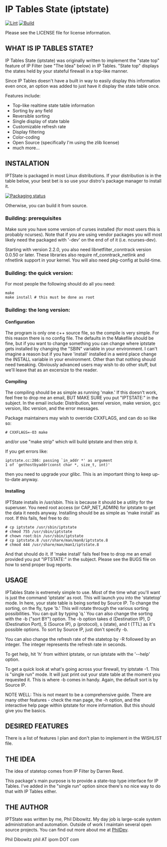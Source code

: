 # IP Tables State (iptstate)

[![Lint](https://github.com/jaymzh/iptstate/workflows/Lint/badge.svg)](https://github.com/jaymzh/iptstate/actions?query=workflow%3ALint)
[![Build](https://github.com/jaymzh/iptstate/workflows/Build/badge.svg)](https://github.com/jaymzh/iptstate/actions?query=workflow%3ABuild)

Please see the LICENSE file for license information.

## WHAT IS IP TABLES STATE?

IP Tables State (iptstate) was originally written to implement the "state top"
feature of IP Filter (see "The Idea" below) in IP Tables. "State top" displays
the states held by your stateful firewall in a top-like manner.

Since IP Tables doesn't have a built in way to easily display this information
even once, an option was added to just have it display the state table once.

Features include:

* Top-like realtime state table information
* Sorting by any field
* Reversible sorting
* Single display of state table
* Customizable refresh rate
* Display filtering
* Color-coding
* Open Source (specifically I'm using the zlib license)
* much more...

## INSTALATION

IPTState is packaged in most Linux distributions. If your distribution is in
the table below, your best bet is so use your distro's package manager to
install it.

[![Packaging status](https://repology.org/badge/vertical-allrepos/iptstate.svg)](https://repology.org/project/iptstate/versions)

Otherwise, you can build it from source.

### Building: prerequisites

Make sure you have some version of curses installed (for most users this is
probably ncurses). Note that if you are using vendor packages you will most
likely need the packaged with '-dev' on the end of of it (i.e. ncurses-dev).

Starting with version 2.2.0, you also need libnetfilter_conntrack version 0.0.50
or later. These libraries also require nf_conntrack_netlink and nfnetlink support
in your kernel. You will also need pkg-config at build-time.

### Building: the quick version:

For most people the following should do all you need:

```shell
make
make install # this must be done as root
```

### Building: the long version:

#### Configuration

The program is only one c++ source file, so the compile is very simple. For
this reason there is no config file.  The defaults in the Makefile should be
fine, but if you want to change something you can change where iptstate gets
installed by changing the "SBIN" variable in your environment. I can't imagine
a reason but if you have 'install' installed in a weird place change the
INSTALL variable in your environment. Other than that nothing should need
tweaking. Obviously advanced users may wish to do other stuff, but we'll leave
that as an excersize to the reader.

#### Compiling

The compiling should be as simple as running 'make.' If this doesn't work, feel
free to drop me an email, BUT MAKE SURE you put "IPTSTATE:" in the subject. In
the email include: Distribution, kernel version, make version, gcc version,
libc version, and the error messages.

Package maintainers may wish to override CXXFLAGS, and can do so like so:

```shell
# CXXFLAGS=-O3 make
```

and/or use "make strip" which will build iptstate and then strip it.

If you get errors like:

```shell
iptstate.cc:286: passing `in_addr *' as argument
1 of `gethostbyaddr(const char *, size_t, int)'
```

then you need to upgrade your glibc. This is an important thing to keep
up-to-date anyway.

#### Installing

IPTState installs in /usr/sbin. This is because it should be a utility for the
superuser. You need root access (or CAP_NET_ADMIN) for iptstate to get the data
it needs anyway.  Installing should be as simple as 'make install' as root. If
this fails, feel free to do:

```shell
# cp iptstate /usr/sbin/iptstate
# chmod 755 /usr/sbin/iptstate
# chown root:bin /usr/sbin/iptstate
# cp iptstate.8 /usr/share/man/man8/iptstate.8
# chmod 444 /usr/share/man/man1/iptstate.8
```

And that should do it. If 'make install' fails feel free to drop me an email
provided you put "IPTSTATE:" in the subject. Please see the BUGS file on how to
send proper bug reports.

## USAGE

IPTables State is extremely simple to use. Most of the time what you'll want is
just the command 'iptstate' as root. This will launch you into the 'statetop'
mode. In here, your state table is being sorted by Source IP. To change the
sorting, on the fly, type 'b.' This will rotate through the various sorting
possibilities. You can quit by typing 'q.' You can also change the sorting with
the -b ("sort BY") option. The -b option takes d (Destination IP), D
(Destination Port), S (Source IP), p (protocol), s (state), and t (TTL) as it's
possible options.  To sort by Source IP, just don't specify -b.

You can also change the refresh rate of the statetop by -R followed by an
integer. The integer represents the refresh rate in seconds.

To get help, hit 'h' from withint iptstate, or run iptstate with the '--help'
option.

To get a quick look at what's going across your firewall, try iptstate -1. This
is "single run" mode. It will just print out your state table at the moment you
requested it. This is where -b comes in handy. Again, the default sort is by
Source IP.

NOTE WELL: This is not meant to be a comprehensive guide. There are many other
features - check the man page, the -h option, and the interactive help page
within iptstate for more information. But this should give you the basics.

## DESIRED FEATURES

There is a list of features I plan and don't plan to implement in the WISHLIST
file.

## THE IDEA

The idea of statetop comes from IP Filter by Darren Reed.

This package's main purpose is to provide a state-top type interface for IP
Tables. I've added in the "single run" option since there's no nice way to do
that with IP Tables either.

## THE AUTHOR

IPTState was written by me, Phil Dibowitz. My day job is large-scale system
administration and automation. Outside of work I maintain several open source
projects. You can find out more about me at [PhilDev](http://www.phildev.net/).

Phil Dibowitz
phil AT ipom DOT com
